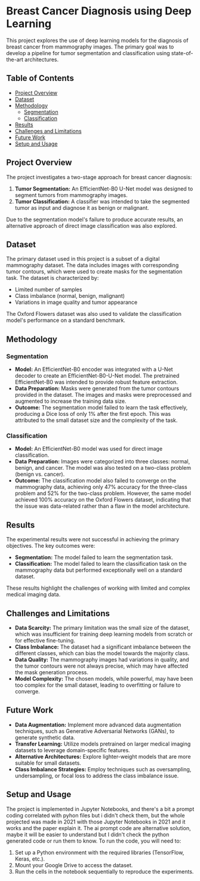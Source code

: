 # Breast Cancer Diagnosis using Deep Learning

This project explores the use of deep learning models for the diagnosis of breast cancer from mammography images. The primary goal was to develop a pipeline for tumor segmentation and classification using state-of-the-art architectures.

## Table of Contents

- [Project Overview](#project-overview)
- [Dataset](#dataset)
- [Methodology](#methodology)
  - [Segmentation](#segmentation)
  - [Classification](#classification)
- [Results](#results)
- [Challenges and Limitations](#challenges-and-limitations)
- [Future Work](#future-work)
- [Setup and Usage](#setup-and-usage)

## Project Overview

The project investigates a two-stage approach for breast cancer diagnosis:

1.  **Tumor Segmentation:** An EfficientNet-B0 U-Net model was designed to segment tumors from mammography images.
2.  **Tumor Classification:** A classifier was intended to take the segmented tumor as input and diagnose it as benign or malignant.

Due to the segmentation model's failure to produce accurate results, an alternative approach of direct image classification was also explored.

## Dataset

The primary dataset used in this project is a subset of a digital mammography dataset. The data includes images with corresponding tumor contours, which were used to create masks for the segmentation task. The dataset is characterized by:

-   Limited number of samples
-   Class imbalance (normal, benign, malignant)
-   Variations in image quality and tumor appearance

The Oxford Flowers dataset was also used to validate the classification model's performance on a standard benchmark.

## Methodology

### Segmentation

-   **Model:** An EfficientNet-B0 encoder was integrated with a U-Net decoder to create an EfficientNet-B0-U-Net model. The pretrained EfficientNet-B0 was intended to provide robust feature extraction.
-   **Data Preparation:** Masks were generated from the tumor contours provided in the dataset. The images and masks were preprocessed and augmented to increase the training data size.
-   **Outcome:** The segmentation model failed to learn the task effectively, producing a Dice loss of only 1% after the first epoch. This was attributed to the small dataset size and the complexity of the task.

### Classification

-   **Model:** An EfficientNet-B0 model was used for direct image classification.
-   **Data Preparation:** Images were categorized into three classes: normal, benign, and cancer. The model was also tested on a two-class problem (benign vs. cancer).
-   **Outcome:** The classification model also failed to converge on the mammography data, achieving only 47% accuracy for the three-class problem and 52% for the two-class problem. However, the same model achieved 100% accuracy on the Oxford Flowers dataset, indicating that the issue was data-related rather than a flaw in the model architecture.

## Results

The experimental results were not successful in achieving the primary objectives. The key outcomes were:

-   **Segmentation:** The model failed to learn the segmentation task.
-   **Classification:** The model failed to learn the classification task on the mammography data but performed exceptionally well on a standard dataset.

These results highlight the challenges of working with limited and complex medical imaging data.

## Challenges and Limitations

-   **Data Scarcity:** The primary limitation was the small size of the dataset, which was insufficient for training deep learning models from scratch or for effective fine-tuning.
-   **Class Imbalance:** The dataset had a significant imbalance between the different classes, which can bias the model towards the majority class.
-   **Data Quality:** The mammography images had variations in quality, and the tumor contours were not always precise, which may have affected the mask generation process.
-   **Model Complexity:** The chosen models, while powerful, may have been too complex for the small dataset, leading to overfitting or failure to converge.

## Future Work

-   **Data Augmentation:** Implement more advanced data augmentation techniques, such as Generative Adversarial Networks (GANs), to generate synthetic data.
-   **Transfer Learning:** Utilize models pretrained on larger medical imaging datasets to leverage domain-specific features.
-   **Alternative Architectures:** Explore lighter-weight models that are more suitable for small datasets.
-   **Class Imbalance Strategies:** Employ techniques such as oversampling, undersampling, or focal loss to address the class imbalance issue.

## Setup and Usage

The project is implemented in Jupyter Notebooks, and there's a bit a prompt coding correlated with pyhon files but i didn't check them, but the whole projected was made in 2021 with those Jupyter Notebooks in 2021 and it works and the paper explain it. The ai prompt code are alternative solution, maybe it will be easier to understand but I didn't check the python generated code or run them to know. To run the code, you will need to:

1.  Set up a Python environment with the required libraries (TensorFlow, Keras, etc.).
2.  Mount your Google Drive to access the dataset.
3.  Run the cells in the notebook sequentially to reproduce the experiments.
